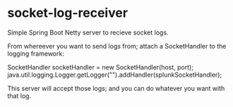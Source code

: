 # socket-log-receiver
Simple Spring Boot Netty server to recieve socket logs.

From whereever you want to send logs from; attach a SocketHandler to the logging framework:

SocketHandler socketHandler = new SocketHandler(host, port);
java.util.logging.Logger.getLogger("").addHandler(splunkSocketHandler);


This server will accept those logs; and you can do whatever you want with that log.
